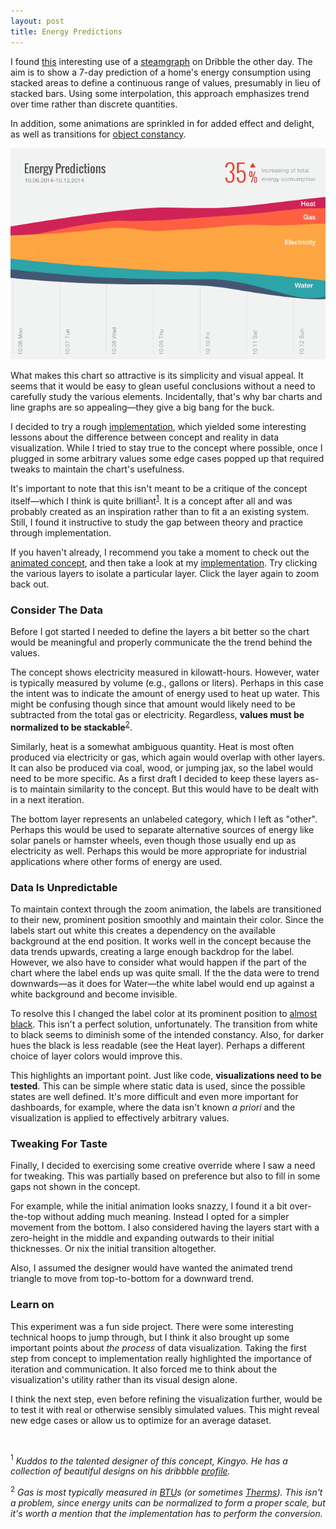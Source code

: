 ```yaml
---
layout: post
title: Energy Predictions
---
```


I found [this](https://dribbble.com/shots/1800678-Energy-Predictions) interesting use of a [steamgraph](http://leebyron.com/streamgraph/) on Dribble the other day. The aim is to show a 7-day prediction of a home's energy consumption using stacked areas to define a continuous range of values, presumably in lieu of stacked bars. Using some interpolation, this approach emphasizes trend over time rather than discrete quantities.

In addition, some animations are sprinkled in for added effect and delight, as well as transitions for [object constancy](http://bost.ocks.org/mike/constancy/).

![Energy Predictions Steamgraph](/images/energy-predictions.png)

What makes this chart so attractive is its simplicity and visual appeal. It seems that it would be easy to glean useful conclusions without a need to carefully study the various elements. Incidentally, that's why bar charts and line graphs are so appealing—they give a big bang for the buck.

I decided to try a rough [implementation](/experiments/energy-predictions/), which yielded some interesting lessons about the difference between concept and reality in data visualization. While I tried to stay true to the concept where possible, once I plugged in some arbitrary values some edge cases popped up that required tweaks to maintain the chart's usefulness.

It's important to note that this isn't meant to be a critique of the concept itself—which I think is quite brilliant<sup>[1](#1)</sup>. It is a concept after all and was probably created as an inspiration rather than to fit a an existing system. Still, I found it instructive to study the gap between theory and practice through implementation.

If you haven't already, I recommend you take a moment to check out the [animated concept](https://dribbble.com/shots/1800678-Energy-Predictions), and then take a look at my [implementation](/experiments/energy-predictions/). Try clicking the various layers to isolate a particular layer. Click the layer again to zoom back out.

### Consider The Data

Before I got started I needed to define the layers a bit better so the chart would be meaningful and properly communicate the the trend behind the values.

The concept shows electricity measured in kilowatt-hours. However, water is typically measured by volume (e.g., gallons or liters). Perhaps in this case the intent was to indicate the amount of energy used to heat up water. This might be confusing though since that amount would likely need to be subtracted from the total gas or electricity. Regardless, **values must be normalized to be stackable**<sup>[2](#2)</sup>.

Similarly, heat is a somewhat ambiguous quantity. Heat is most often produced via electricity or gas, which again would overlap with other layers. It can also be produced via coal, wood, or jumping jax, so the label would need to be more specific. As a first draft I decided to keep these layers as-is to maintain similarity to the concept. But this would have to be dealt with in a next iteration.

The bottom layer represents an unlabeled category, which I left as "other". Perhaps this would be used to separate alternative sources of energy like solar panels or hamster wheels, even though those usually end up as electricity as well. Perhaps this would be more appropriate for industrial applications where other forms of energy are used.

### Data Is Unpredictable

To maintain context through the zoom animation, the labels are transitioned to their new, prominent position smoothly and maintain their color. Since the labels start out white this creates a dependency on the available background at the end position. It works well in the concept because the data trends upwards, creating a large enough backdrop for the label. However, we also have to consider what would happen if the part of the chart where the label ends up was quite small. If the the data were to trend downwards—as it does for Water—the white label would end up against a white background and become invisible.

To resolve this I changed the label color at its prominent position to [almost black](http://ianstormtaylor.com/design-tip-never-use-black/). This isn't a perfect solution, unfortunately. The transition from white to black seems to diminish some of the intended constancy. Also, for darker hues the black is less readable (see the Heat layer). Perhaps a different choice of layer colors would improve this.

This highlights an important point. Just like code, **visualizations need to be tested**. This can be simple where static data is used, since the possible states are well defined. It's more difficult and even more important for dashboards, for example, where the data isn't known *a priori* and the visualization is applied to effectively arbitrary values.

### Tweaking For Taste

Finally, I decided to exercising some creative override where I saw a need for tweaking. This was partially based on preference but also to fill in some gaps not shown in the concept.

For example, while the initial animation looks snazzy, I found it a bit over-the-top without adding much meaning. Instead I opted for a simpler movement from the bottom. I also considered having the layers start with a zero-height in the middle and expanding outwards to their initial thicknesses. Or nix the initial transition altogether.

Also, I assumed the designer would have wanted the animated trend triangle to move from top-to-bottom for a downward trend.

### Learn on

This experiment was a fun side project. There were some interesting technical hoops to jump through, but I think it also brought up some important points about *the process* of data visualization. Taking the first step from concept to implementation really highlighted the importance of iteration and communication. It also forced me to think about the visualization's utility rather than its visual design alone.

I think the next step, even before refining the visualization further, would be to test it with real or otherwise sensibly simulated values. This might reveal new edge cases or allow us to optimize for an average dataset.

<br />

<a class="footnote" name="1"><sup>1</sup></a> _Kuddos to the talented designer of this concept, Kingyo. He has a collection of beautiful designs on his dribbble [profile](https://dribbble.com/Kingyo)._

<a class="footnote" name="2"><sup>2</sup></a> _Gas is most typically measured in [BTU](https://en.wikipedia.org/wiki/British_thermal_unit)s (or sometimes [Therms](https://en.wikipedia.org/wiki/Therm)). This isn't a problem, since energy units can be normalized to form a proper scale, but it's worth a mention that the implementation has to perform the conversion._
